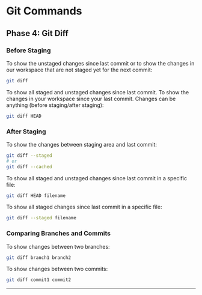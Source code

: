 # Git Commands

## Phase 4: Git Diff

### Before Staging

To show the unstaged changes since last commit or to show the changes in our workspace that are not staged yet for the next commit:

```bash
git diff
```

To show all staged and unstaged changes since last commit. To show the changes in your workspace since your last commit. Changes can be anything (before staging/after staging):

```bash
git diff HEAD
```

### After Staging

To show the changes between staging area and last commit:

```bash
git diff --staged
# or
git diff --cached
```

To show all staged and unstaged changes since last commit in a specific file:

```bash
git diff HEAD filename
```

To show all staged changes since last commit in a specific file:

```bash
git diff --staged filename
```

### Comparing Branches and Commits

To show changes between two branches:

```bash
git diff branch1 branch2
```

To show changes between two commits:

```bash
git diff commit1 commit2
```

---
